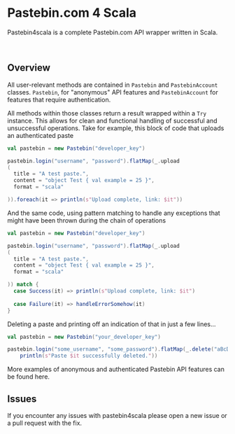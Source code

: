 Pastebin.com 4 Scala
===
Pastebin4scala is a complete Pastebin.com API wrapper written in Scala.

<br>

Overview
-------
All user-relevant methods are contained in `Pastebin` and `PastebinAccount` classes. `Pastebin`, for "anonymous" API features and `PastebinAccount` for features that require authentication.

All methods within those classes return a result wrapped within a `Try` instance. This allows for clean and functional handling of successful and unsuccessful operations. Take for example, this block of code that uploads an authenticated paste

```scala
val pastebin = new Pastebin("developer_key")

pastebin.login("username", "password").flatMap(_.upload
(
  title = "A test paste.",
  content = "object Test { val example = 25 }",
  format = "scala"

)).foreach(it => println(s"Upload complete, link: $it"))
```

And the same code, using pattern matching to handle any exceptions that might have been thrown during the chain of operations

```scala
val pastebin = new Pastebin("developer_key")

pastebin.login("username", "password").flatMap(_.upload
(
  title = "A test paste.",
  content = "object Test { val example = 25 }",
  format = "scala"

)) match {
  case Success(it) => println(s"Upload complete, link: $it")
  
  case Failure(it) => handleErrorSomehow(it)
}
```

Deleting a paste and printing off an indication of that in just a few lines...

```scala
val pastebin = new Pastebin("your_developer_key")

pastebin.login("some_username", "some_password").flatMap(_.delete("aBcDeF")).foreach(it =>
    println(s"Paste $it successfully deleted."))
```

More examples of anonymous and authenticated Pastebin API features can be found here.


Issues
-------
 If you encounter any issues with pastebin4scala please open a new issue or a pull request with the fix.
